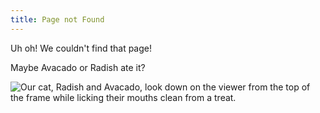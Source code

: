 ```yaml
---
title: Page not Found
---
```


Uh oh! We couldn't find that page!

Maybe Avacado or Radish ate it?

![Our cat, Radish and Avacado, look down on the viewer from the
top of the frame while licking their mouths clean from a treat.](/assets/images/cad_and_rad_silly.jpeg)
